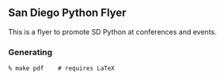 ## San Diego Python Flyer

This is a flyer to promote SD Python at conferences and events.


### Generating

    % make pdf    # requires LaTeX
